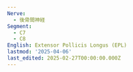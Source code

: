 ```yaml
---
Nerve:
  - 後骨間神経
Segment:
  - C7
  - C8
English: Extensor Pollicis Longus (EPL)
lastmod: '2025-04-06'
last_edited: 2025-02-27T00:00:00.000Z
---
```



